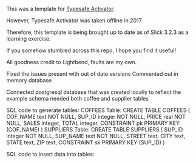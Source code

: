 This was a template for [Typesafe Activator](http://typesafe.com/platform/getstarted).

However, Typesafe Activator was taken offline in 2017.

Therefore, this template is being brought up to date as of Slick 3.2.3 as a learning exercise.

If you somehow stumbled across this repo, I hope you find it useful!

All goodness credit to Lightbend, faults are my own.

Fixed the issues present with out of date versions
Commented out in memory database

Connected postgresql database that was created locally to reflect the example schema
    needed both coffee and supplier tables

SQL code to generate tables:
    COFFEES Table:
        CREATE TABLE COFFEES
        (
        COF_NAME text NOT NULL,
        SUP_ID integer NOT NULL,
        PRICE real NOT NULL,
        SALES integer,
        TOTAL integer,
        CONSTRAINT pk PRIMARY KEY (COF_NAME)
        )
    SUPPLIERS Table:
        CREATE TABLE SUPPLIERS
        (
        SUP_ID integer NOT NULL,
        SUP_NAME text NOT NULL,
        STREET text,
        CITY text,
        STATE text,
        ZIP text,
        CONSTRAINT sk PRIMARY KEY (SUP_ID)
        )

SQL code to insert data into tables:
